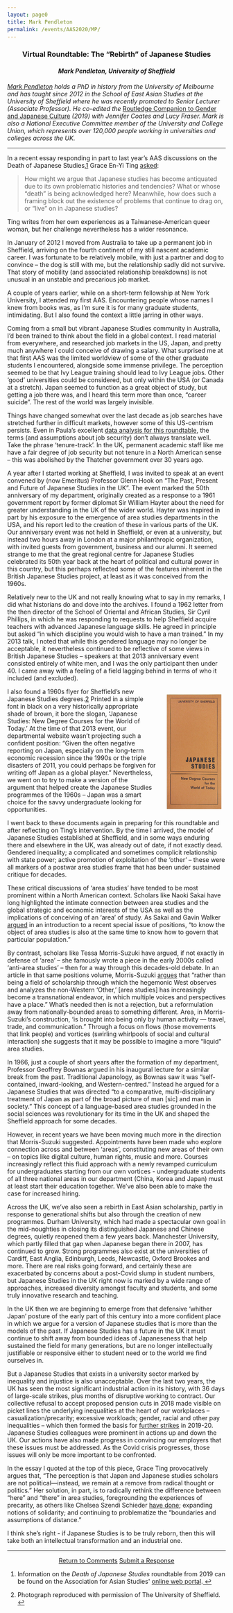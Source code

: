 ```yaml
---
layout: page0
title: Mark Pendleton
permalink: /events/AAS2020/MP/
---
```


<center><h3>Virtual Roundtable: The “Rebirth” of Japanese Studies</h3>
<h4><em>Mark Pendleton, University of Sheffield</em></h4></center>
<p></p>
<p></p>

<em><a href="https://www.sheffield.ac.uk/seas/staff/japanese/pendleton">Mark Pendleton</a> holds a PhD in history from the University of Melbourne and has taught since 2012 in the School of East Asian Studies at the University of Sheffield where he was recently promoted to Senior Lecturer (Associate Professor). He co-edited the</em> <a href="https://www.taylorfrancis.com/books/e/9781315179582">Routledge Companion to Gender and Japanese Culture</a> <em>(2019) with Jennifer Coates and Lucy Fraser. Mark is also a National Executive Committee member of the University and College Union, which represents over 120,000 people working in universities and colleges across the UK.</em>
<hr>
<p></p>
In a recent essay responding in part to last year’s AAS discussions on the Death of Japanese Studies,<a href="#fn:1" rel="footnote">1</a> Grace En-Yi Ting <a href="http://subsite.icu.ac.jp/cgs/en/journal/cgs15.html" target="blank">asked</a>:
<p></p>
<blockquote>How might we argue that Japanese studies has become antiquated due to its own problematic histories and tendencies? What or whose “death” is being acknowledged here? Meanwhile, how does such a framing block out the existence of problems that continue to drag on, or “live” on in Japanese studies?</blockquote>
<p></p>
Ting writes from her own experiences as a Taiwanese-American queer woman, but her challenge nevertheless has a wider resonance.
<p></p>
In January of 2012 I moved from Australia to take up a permanent job in Sheffield, arriving on the fourth continent of my still nascent academic career. I was fortunate to be relatively mobile, with just a partner and dog to convince – the dog is still with me, but the relationship sadly did not survive. That story of mobility (and associated relationship breakdowns) is not unusual in an unstable and precarious job market.
<p></p>
A couple of years earlier, while on a short-term fellowship at New York University, I attended my first AAS. Encountering people whose names I knew from books was, as I’m sure it is for many graduate students, intimidating. But I also found the context a little jarring in other ways.
<p></p>
Coming from a small but vibrant Japanese Studies community in Australia, I’d been trained to think about the field in a global context. I read material from everywhere, and researched job markets in the US, Japan, and pretty much anywhere I could conceive of drawing a salary. What surprised me at that first AAS was the limited worldview of some of the other graduate students I encountered, alongside some immense privilege. The perception seemed to be that Ivy League training should lead to Ivy League jobs. Other ‘good’ universities could be considered, but only within the USA (or Canada at a stretch). Japan seemed to function as a great object of study, but getting a job there was, and I heard this term more than once, “career suicide”. The rest of the world was largely invisible.
<p></p>
Things have changed somewhat over the last decade as job searches have stretched further in difficult markets, however some of this US-centrism persists. Even in Paula’s excellent <a href="/projects/jobs2020/" target="blank">data analysis for this roundtable</a>, the terms (and assumptions about job security) don’t always translate well. Take the phrase ‘tenure-track’. In the UK, permanent academic staff like me have a fair degree of job security but not tenure in a North American sense – this was abolished by the Thatcher government over 30 years ago.
<p></p>
A year after I started working at Sheffield, I was invited to speak at an event convened by (now Emeritus) Professor Glenn Hook on “The Past, Present and Future of Japanese Studies in the UK”. The event marked the 50th anniversary of my department, originally created as a response to a 1961 government report by former diplomat Sir William Hayter about the need for greater understanding in the UK of the wider world. Hayter was inspired in part by his exposure to the emergence of area studies departments in the USA, and his report led to the creation of these in various parts of the UK. Our anniversary event was not held in Sheffield, or even at a university, but instead two hours away in London at a major philanthropic organization, with invited guests from government, business and our alumni. It seemed strange to me that the great regional centre for Japanese Studies celebrated its 50th year back at the heart of political and cultural power in this country, but this perhaps reflected some of the features inherent in the British Japanese Studies project, at least as it was conceived from the 1960s.
<p></p>
Relatively new to the UK and not really knowing what to say in my remarks, I did what historians do and dove into the archives. I found a 1962 letter from the then director of the School of Oriental and African Studies, Sir Cyril Phillips, in which he was responding to requests to help Sheffield acquire teachers with advanced Japanese language skills. He agreed in principle but asked “in which discipline you would wish to have a man trained.” In my 2013 talk, I noted that while this gendered language may no longer be acceptable, it nevertheless continued to be reflective of some views in British Japanese Studies – speakers at that 2013 anniversary event consisted entirely of white men, and I was the only participant then under 40. I came away with a feeling of a field lagging behind in terms of who it included (and excluded).
<p></p>
<div style>
<img src="/images/MP_JS.jpg" style="float:right;max-width:25%;padding: 15px 10px 10px 25px;">
</div>
I also found a 1960s flyer for Sheffield’s new Japanese Studies degrees.<a href="#fn:2" rel="footnote">2</a> Printed in a simple font in black on a very historically appropriate shade of brown, it bore the slogan, ‘Japanese Studies: New Degree Courses for the World of Today.’ At the time of that 2013 event, our departmental website wasn’t projecting such a confident position: “Given the often negative reporting on Japan, especially on the long-term economic recession since the 1990s or the triple disasters of 2011, you could perhaps be forgiven for writing off Japan as a global player.” Nevertheless, we went on to try to make a version of the argument that helped create the Japanese Studies programmes of the 1960s – Japan was a smart choice for the savvy undergraduate looking for opportunities.
<p></p>
I went back to these documents again in preparing for this roundtable and after reflecting on Ting’s intervention. By the time I arrived, the model of Japanese Studies established at Sheffield, and in some ways enduring there and elsewhere in the UK, was already out of date, if not exactly dead. Gendered inequality; a complicated and sometimes complicit relationship with state power; active promotion of exploitation of the ‘other’ – these were all markers of a postwar area studies frame that has been under sustained critique for decades.
<p></p>
These critical discussions of ‘area studies’ have tended to be most prominent within a North American context. Scholars like Naoki Sakai have long highlighted the intimate connection between area studies and the global strategic and economic interests of the USA as well as the implications of conceiving of an ‘area’ of study.  As Sakai and Gavin Walker <a href="https://read.dukeupress.edu/positions/article/27/1/1/137350/The-End-of-Area" target="blank">argued</a> in an introduction to a recent special issue of positions, “to know the object of area studies is also at the same time to know how to govern that particular population.”
<p></p>
By contrast, scholars like Tessa Morris-Suzuki have argued, if not exactly in defense of ‘area’ – she famously wrote a piece in the early 2000s called ‘anti-area studies’ – then for a way through this decades-old debate. In an article in that same positions volume, Morris-Suzuki <a href="https://read.dukeupress.edu/positions/article-abstract/27/1/209/137344/Liquid-Area-StudiesNortheast-Asia-in-Motion-as?redirectedFrom=fulltext" target="blank">argues</a> that “rather than being a field of scholarship through which the hegemonic West observes and analyzes the non-Western ‘Other,’ [area studies] has increasingly become a transnational endeavor, in which multiple voices and perspectives have a place.” What’s needed then is not a rejection, but a reformulation away from nationally-bounded areas to something different. Area, in Morris-Suzuki’s construction, ‘is brought into being only by human activity — travel, trade, and communication.” Through a focus on flows (those movements that link people) and vortices (swirling whirlpools of social and cultural interaction) she suggests that it may be possible to imagine a more “liquid" area studies.
<p></p>
In 1966, just a couple of short years after the formation of my department, Professor Geoffrey Bownas argued in his inaugural lecture for a similar break from the past. Traditional Japanology, as Bownas saw it was “self-contained, inward-looking, and Western-centred.” Instead he argued for a Japanese Studies that was directed “to a comparative, multi-disciplinary treatment of Japan as part of the broad picture of man [sic] and man in society.” This concept of a language-based area studies grounded in the social sciences was revolutionary for its time in the UK and shaped the Sheffield approach for some decades.
<p></p>
However, in recent years we have been moving much more in the direction that Morris-Suzuki suggested. Appointments have been made who explore connection across and between ‘areas’, constituting new areas of their own – on topics like digital culture, human rights, music and more. Courses increasingly reflect this fluid approach with a newly revamped curriculum for undergraduates starting from our own vortices - undergraduate students of all three national areas in our department (China, Korea and Japan) must at least start their education together. We’ve also been able to make the case for increased hiring.
<p></p>
Across the UK, we’ve also seen a rebirth in East Asian scholarship, partly in response to generational shifts but also through the creation of new programmes. Durham University, which had made a spectacular own goal in the mid-noughties in closing its distinguished Japanese and Chinese degrees, quietly reopened them a few years back. Manchester University, which partly filled that gap when Japanese began there in 2007, has continued to grow. Strong programmes also exist at the universities of Cardiff, East Anglia, Edinburgh, Leeds, Newcastle, Oxford Brookes and more. There are real risks going forward, and certainly these are exacerbated by concerns about a post-Covid slump in student numbers, but Japanese Studies in the UK right now is marked by a wide range of approaches, increased diversity amongst faculty and students, and some truly innovative research and teaching.  
<p></p>
In the UK then we are beginning to emerge from that defensive ‘whither Japan’ posture of the early part of this century into a more confident place in which we argue for a version of Japanese studies that is more than the models of the past. If Japanese Studies has a future in the UK it must continue to shift away from bounded ideas of Japaneseness that help sustained the field for many generations, but are no longer intellectually justifiable or responsive either to student need or to the world we find ourselves in.
<p></p>
But a Japanese Studies that exists in a university sector marked by inequality and injustice is also unacceptable. Over the last two years, the UK has seen the most significant industrial action in its history, with 36 days of large-scale strikes, plus months of disruptive working to contract. Our collective refusal to accept proposed pension cuts in 2018 made visible on picket lines the underlying inequalities at the heart of our workplaces – casualization/precarity; excessive workloads; gender, racial and other pay inequalities – which then formed the basis for <a href="https://www.theguardian.com/education/2020/feb/20/thousands-of-university-workers-strike-across-uk" target="blank">further strikes</a> in 2019-20. Japanese Studies colleagues were prominent in actions up and down the UK. Our actions have also made progress in convincing our employers that these issues must be addressed. As the Covid crisis progresses, those issues will only be more important to be confronted.
<p></p>
In the essay I quoted at the top of this piece, Grace Ting provocatively argues that, “The perception is that Japan and Japanese studies scholars are not political—instead, we remain at a remove from radical thought or politics.” Her solution, in part, is to radically rethink the difference between “here” and “there” in area studies, foregrounding the experiences of precarity, as others like Chelsea Szendi Schieder <a href="http://subsite.icu.ac.jp/cgs/images/06Chelsea SZENDI SCHIEDER.pdf" target="blank">have done</a>; expanding notions of solidarity; and continuing to problematize the “boundaries and assumptions of distance.”  
<p></p>
I think she’s right - if Japanese Studies is to be truly reborn, then this will take both an intellectual transformation and an industrial one.
<p></p>

<hr>
<center>
<a href="/events/AAS2020/" class="btn btn-primary btn-lg outline" role="button">Return to Comments</a>&nbsp;<a href="/events/AAS2020/AASsubmit/" class="btn btn-primary btn-lg outline" role="button">Submit a Response</a>
</center>

<div class="footnotes"><ol>
        <li class="footnote" id="fn:1">
            <p>Information on the <em>Death of Japanese Studies</em> roundtable from 2019 can be found on the Association for Asian Studies' <a href="https://www.eventscribe.com/2019/AAS/">online web portal</a>.<a href="#fnref:1" title="return to article"> ↩</a></p>
        </li>
        <li class="footnote" id="fn:2">
            <p>Photograph reproduced with permission of The University of Sheffield.<a href="#fnref:2" title="return to article"> ↩</a></p>
        </li>
</ol></div>
